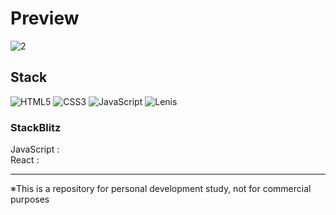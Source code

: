 # Preview
![2](https://github.com/user-attachments/assets/726ba181-5466-45eb-8a04-008b15e9c7a9)

## Stack

![HTML5](https://img.shields.io/badge/html5-%23E34F26.svg?style=for-the-badge&logo=html5&logoColor=white)
![CSS3](https://img.shields.io/badge/css3-%231572B6.svg?style=for-the-badge&logo=css3&logoColor=white)
![JavaScript](https://img.shields.io/badge/javascript-%23323330.svg?style=for-the-badge&logo=javascript&logoColor=%23F7DF1E)
![Lenis](https://img.shields.io/badge/Lenis-f48d96?style=for-the-badge)


### StackBlitz

JavaScript : []() \
React : []()

---

※This is a repository for personal development study, not for commercial purposes
